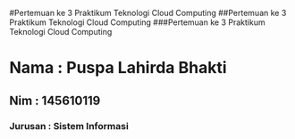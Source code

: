 #Pertemuan ke 3 Praktikum Teknologi Cloud Computing
##Pertemuan ke 3 Praktikum Teknologi Cloud Computing
###Pertemuan ke 3 Praktikum Teknologi Cloud Computing

<h1>Nama	: Puspa Lahirda Bhakti</h1>
<h2>Nim		: 145610119</h2>
<h3>Jurusan	: Sistem Informasi</h3>